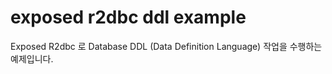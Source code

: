 # exposed r2dbc ddl example

Exposed R2dbc 로 Database DDL (Data Definition Language) 작업을 수행하는 예제입니다. 
